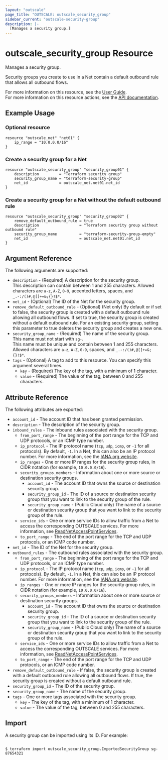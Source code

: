 ```yaml
---
layout: "outscale"
page_title: "OUTSCALE: outscale_security_group"
sidebar_current: "outscale-security-group"
description: |-
  [Manages a security group.]
---
```


# outscale_security_group Resource

Manages a security group.

Security groups you create to use in a Net contain a default outbound rule that allows all outbound flows.

For more information on this resource, see the [User Guide](https://docs.outscale.com/en/userguide/About-Security-Groups.html).  
For more information on this resource actions, see the [API documentation](https://docs.outscale.com/api#3ds-outscale-api-securitygroup).

## Example Usage

### Optional resource

```hcl
resource "outscale_net" "net01" {
	ip_range = "10.0.0.0/16"
}
```

### Create a security group for a Net

```hcl
resource "outscale_security_group" "security_group01" {
	description         = "Terraform security group"
	security_group_name = "terraform-security-group"
	net_id              = outscale_net.net01.net_id
}
```

### Create a security group for a Net without the default outbound rule 

```hcl
resource "outscale_security_group" "security_group02" {
    remove_default_outbound_rule = true
    description                  = "Terraform security group without outbound rule"
    security_group_name          = "terraform-security-group-empty"
    net_id                       = outscale_net.net01.net_id
}
```

## Argument Reference

The following arguments are supported:

* `description` - (Required) A description for the security group.<br />
This description can contain between 1 and 255 characters. Allowed characters are `a-z`, `A-Z`, `0-9`, accented letters, spaces, and `_.-:/()#,@[]+=&;{}!$*`.
* `net_id` - (Optional) The ID of the Net for the security group.
* `remove_default_outbound_rule` - (Optional) (Net only) By default or if set to false, the security group is created with a default outbound rule allowing all outbound flows. If set to true, the security group is created without a default outbound rule. For an existing security group, setting this parameter to true deletes the security group and creates a new one.
* `security_group_name` - (Required) The name of the security group.<br />
This name must not start with `sg-`.<br />
This name must be unique and contain between 1 and 255 characters. Allowed characters are `a-z`, `A-Z`, `0-9`, spaces, and `_.-:/()#,@[]+=&;{}!$*`.
* `tags` - (Optional) A tag to add to this resource. You can specify this argument several times.
    * `key` - (Required) The key of the tag, with a minimum of 1 character.
    * `value` - (Required) The value of the tag, between 0 and 255 characters.

## Attribute Reference

The following attributes are exported:

* `account_id` - The account ID that has been granted permission.
* `description` - The description of the security group.
* `inbound_rules` - The inbound rules associated with the security group.
    * `from_port_range` - The beginning of the port range for the TCP and UDP protocols, or an ICMP type number.
    * `ip_protocol` - The IP protocol name (`tcp`, `udp`, `icmp`, or `-1` for all protocols). By default, `-1`. In a Net, this can also be an IP protocol number. For more information, see the [IANA.org website](https://www.iana.org/assignments/protocol-numbers/protocol-numbers.xhtml).
    * `ip_ranges` - One or more IP ranges for the security group rules, in CIDR notation (for example, `10.0.0.0/16`).
    * `security_groups_members` - Information about one or more source or destination security groups.
        * `account_id` - The account ID that owns the source or destination security group.
        * `security_group_id` - The ID of a source or destination security group that you want to link to the security group of the rule.
        * `security_group_name` - (Public Cloud only) The name of a source or destination security group that you want to link to the security group of the rule.
    * `service_ids` - One or more service IDs to allow traffic from a Net to access the corresponding OUTSCALE services. For more information, see [ReadNetAccessPointServices](https://docs.outscale.com/api#readnetaccesspointservices).
    * `to_port_range` - The end of the port range for the TCP and UDP protocols, or an ICMP code number.
* `net_id` - The ID of the Net for the security group.
* `outbound_rules` - The outbound rules associated with the security group.
    * `from_port_range` - The beginning of the port range for the TCP and UDP protocols, or an ICMP type number.
    * `ip_protocol` - The IP protocol name (`tcp`, `udp`, `icmp`, or `-1` for all protocols). By default, `-1`. In a Net, this can also be an IP protocol number. For more information, see the [IANA.org website](https://www.iana.org/assignments/protocol-numbers/protocol-numbers.xhtml).
    * `ip_ranges` - One or more IP ranges for the security group rules, in CIDR notation (for example, `10.0.0.0/16`).
    * `security_groups_members` - Information about one or more source or destination security groups.
        * `account_id` - The account ID that owns the source or destination security group.
        * `security_group_id` - The ID of a source or destination security group that you want to link to the security group of the rule.
        * `security_group_name` - (Public Cloud only) The name of a source or destination security group that you want to link to the security group of the rule.
    * `service_ids` - One or more service IDs to allow traffic from a Net to access the corresponding OUTSCALE services. For more information, see [ReadNetAccessPointServices](https://docs.outscale.com/api#readnetaccesspointservices).
    * `to_port_range` - The end of the port range for the TCP and UDP protocols, or an ICMP code number.
* `remove_default_outbound_rule` - If false, the security group is created with a default outbound rule allowing all outbound flows. If true, the security group is created without a default outbound rule.
* `security_group_id` - The ID of the security group.
* `security_group_name` - The name of the security group.
* `tags` - One or more tags associated with the security group.
    * `key` - The key of the tag, with a minimum of 1 character.
    * `value` - The value of the tag, between 0 and 255 characters.

## Import

A security group can be imported using its ID. For example:

```console

$ terraform import outscale_security_group.ImportedSecurityGroup sg-87654321

```